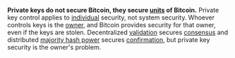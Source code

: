 **Private keys do not secure Bitcoin, they secure [units](Glossary#unit) of Bitcoin.** Private key control applies to [individual](Glossary#person) security, not system security. Whoever controls keys is the [owner](Glossary#owner), and Bitcoin provides security for that owner, even if the keys are stolen. Decentralized [validation](Glossary#validation) secures [consensus](Glossary#consensus) and distributed [majority hash power](Glossary#majority-hash-power) secures [confirmation](Glossary#confirmation), but private key security is the owner's problem.
